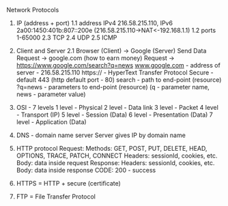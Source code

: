 Network Protocols

1. IP (address + port)
  1.1 address IPv4 216.58.215.110, IPv6 2a00:1450:401b:807::200e (216.58.215.110->NAT<-192.168.1.1)
  1.2 ports 1-65000
  2.3 TCP
  2.4 UDP
  2.5 ICMP

2. Client and Server
  2.1 Browser (Client) -> Google (Server)
    Send Data Request -> google.com (how to earn money)
    Request -> https://www.google.com/search?q=news
    www.google.com - address of server - 216.58.215.110
    https:// - HyperText Transfer Protocol Secure - default 443 (http default port - 80)
    search - path to end-point (resource)
    ?q=news - parameters to end-point (resource) (q - parameter name, news - parameter value)

3. OSI - 7 levels
  1 level - Physical
  2 level - Data link
  3 level - Packet
  4 level - Transport (IP)
  5 level - Session (Data)
  6 level - Presentation (Data)
  7 level - Application (Data)

4. DNS - domain name server
  Server gives IP by domain name

5. HTTP protocol
  Request:
    Methods: GET, POST, PUT, DELETE, HEAD, OPTIONS, TRACE, PATCH, CONNECT
    Headers: sessionId, cookies, etc.
    Body: data inside request
  Response:
    Headers: sessionId, cookies, etc.
    Body: data inside response
    CODE: 200 - success

6. HTTPS = HTTP + secure (certificate)

7. FTP = File Transfer Protocol
